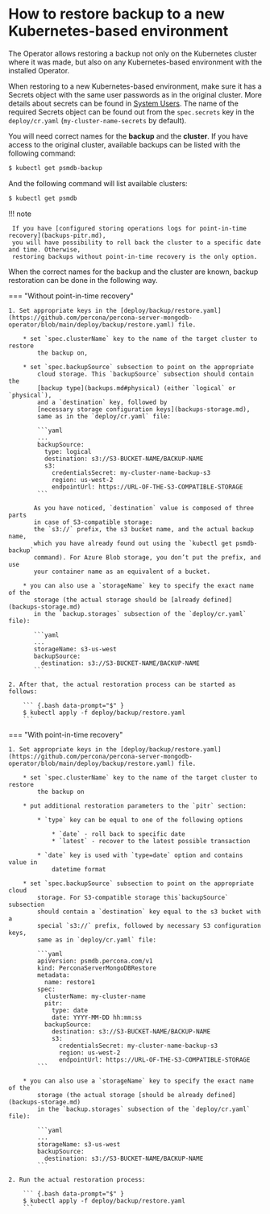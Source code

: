 # How to restore backup to a new Kubernetes-based environment

The Operator allows restoring a backup not only on the Kubernetes cluster where
it was made, but also on any Kubernetes-based environment with the installed
Operator.

When restoring to a new Kubernetes-based environment, make sure it has a Secrets
object with the same user passwords as in the original cluster. More details
about secrets can be found in [System Users](users.md#users-system-users).
The name of the required Secrets object can be found out from the `spec.secrets`
key in the `deploy/cr.yaml` (`my-cluster-name-secrets` by default).

You will need correct names for the **backup** and the **cluster**. If you have
access to the original cluster, available backups can be listed with the
following command:

``` {.bash data-prompt="$" }
$ kubectl get psmdb-backup
```

And the following command will list available clusters:

``` {.bash data-prompt="$" }
$ kubectl get psmdb
```
!!! note

     If you have [configured storing operations logs for point-in-time recovery](backups-pitr.md),
     you will have possibility to roll back the cluster to a specific date and time. Otherwise,
     restoring backups without point-in-time recovery is the only option.

When the correct names for the backup and the cluster are known, backup
restoration can be done in the following way.

=== "Without point-in-time recovery"

    1. Set appropriate keys in the [deploy/backup/restore.yaml](https://github.com/percona/percona-server-mongodb-operator/blob/main/deploy/backup/restore.yaml) file.

        * set `spec.clusterName` key to the name of the target cluster to restore
            the backup on,

        * set `spec.backupSource` subsection to point on the appropriate
            cloud storage. This `backupSource` subsection should contain the
            [backup type](backups.md#physical) (either `logical` or `physical`),
            and a `destination` key, followed by
            [necessary storage configuration keys](backups-storage.md),
            same as in the `deploy/cr.yaml` file:

            ```yaml
            ...
            backupSource:
              type: logical
              destination: s3://S3-BUCKET-NAME/BACKUP-NAME
              s3:
                credentialsSecret: my-cluster-name-backup-s3
                region: us-west-2
                endpointUrl: https://URL-OF-THE-S3-COMPATIBLE-STORAGE
            ```

           As you have noticed, `destination` value is composed of three parts
           in case of S3-compatible storage:
           the `s3://` prefix, the s3 bucket name, and the actual backup name,
           which you have already found out using the `kubectl get psmdb-backup`
           command). For Azure Blob storage, you don’t put the prefix, and use
           your container name as an equivalent of a bucket.

        * you can also use a `storageName` key to specify the exact name of the
           storage (the actual storage should be [already defined](backups-storage.md)
           in the `backup.storages` subsection of the `deploy/cr.yaml` file):

           ```yaml
           ...
           storageName: s3-us-west
           backupSource:
             destination: s3://S3-BUCKET-NAME/BACKUP-NAME
           ```

    2. After that, the actual restoration process can be started as follows:

        ``` {.bash data-prompt="$" }
        $ kubectl apply -f deploy/backup/restore.yaml
        ```

=== "With point-in-time recovery"

    1. Set appropriate keys in the [deploy/backup/restore.yaml](https://github.com/percona/percona-server-mongodb-operator/blob/main/deploy/backup/restore.yaml) file.

        * set `spec.clusterName` key to the name of the target cluster to restore
            the backup on

        * put additional restoration parameters to the `pitr` section:

            * `type` key can be equal to one of the following options

                * `date` - roll back to specific date
                * `latest` - recover to the latest possible transaction

            * `date` key is used with `type=date` option and contains value in
                datetime format

        * set `spec.backupSource` subsection to point on the appropriate cloud
            storage. For S3-compatible storage this`backupSource` subsection
            should contain a `destination` key equal to the s3 bucket with a
            special `s3://` prefix, followed by necessary S3 configuration keys,
            same as in `deploy/cr.yaml` file:

            ```yaml
            apiVersion: psmdb.percona.com/v1
            kind: PerconaServerMongoDBRestore
            metadata:
              name: restore1
            spec:
              clusterName: my-cluster-name
              pitr:
                type: date
                date: YYYY-MM-DD hh:mm:ss
              backupSource:
                destination: s3://S3-BUCKET-NAME/BACKUP-NAME
                s3:
                  credentialsSecret: my-cluster-name-backup-s3
                  region: us-west-2
                  endpointUrl: https://URL-OF-THE-S3-COMPATIBLE-STORAGE
            ```

        * you can also use a `storageName` key to specify the exact name of the
            storage (the actual storage [should be already defined](backups-storage.md)
            in the `backup.storages` subsection of the `deploy/cr.yaml` file):

            ```yaml
            ...
            storageName: s3-us-west
            backupSource:
              destination: s3://S3-BUCKET-NAME/BACKUP-NAME
            ```

    2. Run the actual restoration process:

        ``` {.bash data-prompt="$" }
        $ kubectl apply -f deploy/backup/restore.yaml
        ```

